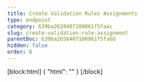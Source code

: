 ```yaml
---
title: Create Validation Rules Assignments
type: endpoint
category: 639ba2628407100061f5faac
slug: create-validation-rule-assignment
parentDoc: 639ba2658407100061f5fabb
hidden: false
order: 8
---
```

[block:html]
{
  "html": "<style>\n.LanguagePicker-divider { \n  display: none; }\n  \n[title=\"Toggle library\"] { \n  display: none; }\n</style>"
}
[/block]